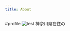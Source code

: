 ```yaml
---
title: About
---
```


#profile
<img src="https://harakeishi.github.io/cms.js-starter/assets/icon.jpg" alt="test">
神奈川県在住の
